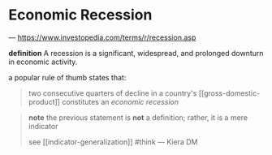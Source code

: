 # Economic Recession

&mdash; <https://www.investopedia.com/terms/r/recession.asp>

**definition** A recession is a significant, widespread, and prolonged downturn in economic activity.

a popular rule of thumb states that:

> two consecutive quarters of decline in a country's [[gross-domestic-product]] constitutes an _economic recession_

> **note** the previous statement is **not** a definition; rather, it is a mere indicator
>
> see [[indicator-generalization]] #think &mdash; Kiera DM
